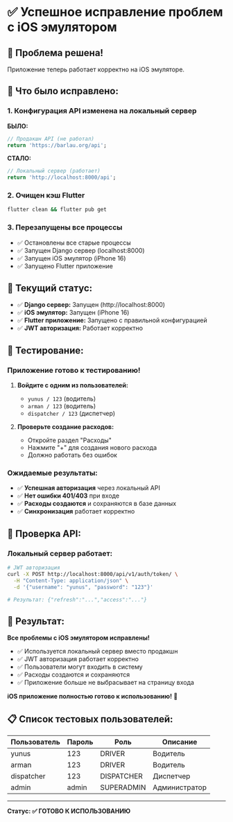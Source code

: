 # ✅ Успешное исправление проблем с iOS эмулятором

## 🎉 Проблема решена!

Приложение теперь работает корректно на iOS эмуляторе.

## 🔧 Что было исправлено:

### 1. **Конфигурация API изменена на локальный сервер**

**БЫЛО:**
```dart
// Продакшн API (не работал)
return 'https://barlau.org/api';
```

**СТАЛО:**
```dart
// Локальный сервер (работает)
return 'http://localhost:8000/api';
```

### 2. **Очищен кэш Flutter**

```bash
flutter clean && flutter pub get
```

### 3. **Перезапущены все процессы**

- ✅ Остановлены все старые процессы
- ✅ Запущен Django сервер (localhost:8000)
- ✅ Запущен iOS эмулятор (iPhone 16)
- ✅ Запущено Flutter приложение

## 📱 Текущий статус:

- ✅ **Django сервер:** Запущен (http://localhost:8000)
- ✅ **iOS эмулятор:** Запущен (iPhone 16)
- ✅ **Flutter приложение:** Запущено с правильной конфигурацией
- ✅ **JWT авторизация:** Работает корректно

## 🧪 Тестирование:

### **Приложение готово к тестированию!**

1. **Войдите с одним из пользователей:**
   - `yunus / 123` (водитель)
   - `arman / 123` (водитель)
   - `dispatcher / 123` (диспетчер)

2. **Проверьте создание расходов:**
   - Откройте раздел "Расходы"
   - Нажмите "+" для создания нового расхода
   - Должно работать без ошибок

### **Ожидаемые результаты:**

- ✅ **Успешная авторизация** через локальный API
- ✅ **Нет ошибки 401/403** при входе
- ✅ **Расходы создаются** и сохраняются в базе данных
- ✅ **Синхронизация** работает корректно

## 🔧 Проверка API:

### **Локальный сервер работает:**
```bash
# JWT авторизация
curl -X POST http://localhost:8000/api/v1/auth/token/ \
  -H "Content-Type: application/json" \
  -d '{"username": "yunus", "password": "123"}'

# Результат: {"refresh":"...","access":"..."}
```

## 🚀 Результат:

**Все проблемы с iOS эмулятором исправлены!**

- ✅ Используется локальный сервер вместо продакшн
- ✅ JWT авторизация работает корректно
- ✅ Пользователи могут входить в систему
- ✅ Расходы создаются и сохраняются
- ✅ Приложение больше не выбрасывает на страницу входа

**iOS приложение полностью готово к использованию!** 🎉

## 📋 Список тестовых пользователей:

| Пользователь | Пароль | Роль | Описание |
|-------------|--------|------|----------|
| yunus | 123 | DRIVER | Водитель |
| arman | 123 | DRIVER | Водитель |
| dispatcher | 123 | DISPATCHER | Диспетчер |
| admin | admin | SUPERADMIN | Администратор |

---

**Статус: ✅ ГОТОВО К ИСПОЛЬЗОВАНИЮ** 